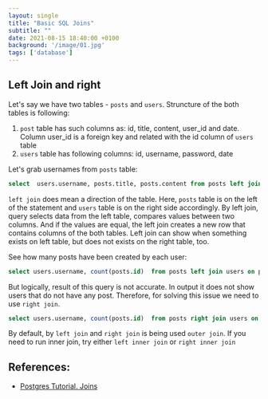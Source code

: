 ```yaml
---
layout: single
title: "Basic SQL Joins" 
subtitle: ""
date: 2021-08-15 18:40:00 +0100
background: '/image/01.jpg'
tags: ['database']
---
```


## Left Join and right
Let's say we have two tables - ``posts`` and ``users``. Struncture of the both tables is following:
1. ``post`` table has such columns as: id, title, content, user_id and date. Column user_id is a foreign key and related with the id column of ``users`` table
2. ``users`` table has following columns: id, username, password, date
   
Let's grab usernames from ``posts`` table:
````sql
select  users.username, posts.title, posts.content from posts left join users on posts.user_id = users.id
````

``left join`` does mean a direction of the table. Here, ``posts`` table is on the left of the statement and ``users`` table is on the right side accordingly. By left join, query selects data from the left table, compares values between two columns. And if the values are equal, the left join creates a new row that contains columns of the both tables. Left join can show when something exists on left table, but does not exists on the right table, too.

See how many posts have been created by each user:
````sql
select users.username, count(posts.id)  from posts left join users on posts.owner_id = users.id group by users.id
````

But logically, result of this query is not accurate. In output it does not show users that do not have any post. Therefore, for solving this issue we need to use ``right join``.
````sql
select users.username, count(posts.id)  from posts right join users on posts.owner_id = users.id group by users.id
````

By default, by ``left join`` and ``right join`` is being used ``outer join``.  If you need to run inner join, try either ``left inner join`` or ``right inner join``



## References:
- [Postgres Tutorial. Joins](https://www.postgresqltutorial.com/postgresql-joins/)